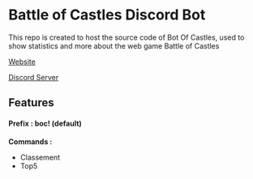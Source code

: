 # Battle of Castles Discord Bot

This repo is created to host the source code of Bot Of Castles, used to show statistics and more about the web game Battle of Castles

[Website](battleofcastles.com/)

[Discord Server](https://discord.gg/pZ3Egqb)

## Features

#### Prefix : boc! (default)
 

**Commands :**

- Classement <type>
- Top5
